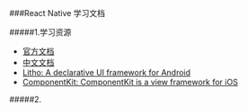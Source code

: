 ###React Native 学习文档

#####1.学习资源

- [官方文档](https://facebook.github.io/react-native/)
- [中文文档](https://reactnative.cn/) 
- [Litho: A declarative UI framework for Android](https://fblitho.com/)
- [ComponentKit: ComponentKit is a view framework for iOS](https://componentkit.org/)

#####2.